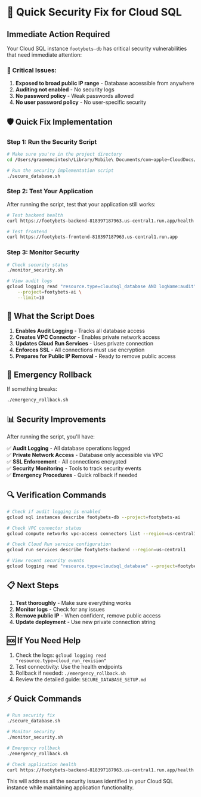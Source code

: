 # 🚨 Quick Security Fix for Cloud SQL

## Immediate Action Required

Your Cloud SQL instance `footybets-db` has critical security vulnerabilities that need immediate attention:

### 🔴 Critical Issues:
1. **Exposed to broad public IP range** - Database accessible from anywhere
2. **Auditing not enabled** - No security logs
3. **No password policy** - Weak passwords allowed
4. **No user password policy** - No user-specific security

## 🛡️ Quick Fix Implementation

### Step 1: Run the Security Script
```bash
# Make sure you're in the project directory
cd /Users/graememcintosh/Library/Mobile\ Documents/com~apple~CloudDocs/Footy\ Bets\ AI

# Run the security implementation script
./secure_database.sh
```

### Step 2: Test Your Application
After running the script, test that your application still works:

```bash
# Test backend health
curl https://footybets-backend-818397187963.us-central1.run.app/health

# Test frontend
curl https://footybets-frontend-818397187963.us-central1.run.app
```

### Step 3: Monitor Security
```bash
# Check security status
./monitor_security.sh

# View audit logs
gcloud logging read "resource.type=cloudsql_database AND logName:audit" \
    --project=footybets-ai \
    --limit=10
```

## 🔧 What the Script Does

1. **Enables Audit Logging** - Tracks all database access
2. **Creates VPC Connector** - Enables private network access
3. **Updates Cloud Run Services** - Uses private connection
4. **Enforces SSL** - All connections must use encryption
5. **Prepares for Public IP Removal** - Ready to remove public access

## 🚨 Emergency Rollback

If something breaks:
```bash
./emergency_rollback.sh
```

## 📊 Security Improvements

After running the script, you'll have:

✅ **Audit Logging** - All database operations logged  
✅ **Private Network Access** - Database only accessible via VPC  
✅ **SSL Enforcement** - All connections encrypted  
✅ **Security Monitoring** - Tools to track security events  
✅ **Emergency Procedures** - Quick rollback if needed  

## 🔍 Verification Commands

```bash
# Check if audit logging is enabled
gcloud sql instances describe footybets-db --project=footybets-ai

# Check VPC connector status
gcloud compute networks vpc-access connectors list --region=us-central1

# Check Cloud Run service configuration
gcloud run services describe footybets-backend --region=us-central1

# View recent security events
gcloud logging read "resource.type=cloudsql_database" --project=footybets-ai --limit=5
```

## 📋 Next Steps

1. **Test thoroughly** - Make sure everything works
2. **Monitor logs** - Check for any issues
3. **Remove public IP** - When confident, remove public access
4. **Update deployment** - Use new private connection string

## 🆘 If You Need Help

1. Check the logs: `gcloud logging read "resource.type=cloud_run_revision"`
2. Test connectivity: Use the health endpoints
3. Rollback if needed: `./emergency_rollback.sh`
4. Review the detailed guide: `SECURE_DATABASE_SETUP.md`

## ⚡ Quick Commands

```bash
# Run security fix
./secure_database.sh

# Monitor security
./monitor_security.sh

# Emergency rollback
./emergency_rollback.sh

# Check application health
curl https://footybets-backend-818397187963.us-central1.run.app/health
```

This will address all the security issues identified in your Cloud SQL instance while maintaining application functionality. 